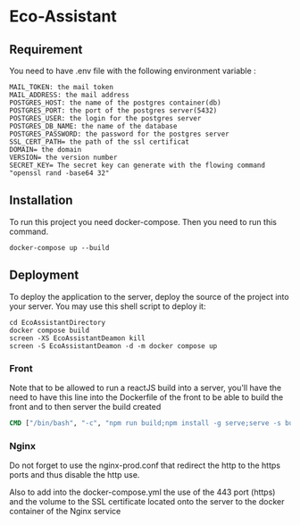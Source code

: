 # Eco-Assistant

## Requirement 
You need to have .env file with the following environment variable :<br>
```
MAIL_TOKEN: the mail token
MAIL_ADDRESS: the mail address
POSTGRES_HOST: the name of the postgres container(db)
POSTGRES_PORT: the port of the postgres server(5432)
POSTGRES_USER: the login for the postgres server
POSTGRES_DB_NAME: the name of the database 
POSTGRES_PASSWORD: the password for the postgres server
SSL_CERT_PATH= the path of the ssl certificat
DOMAIN= the domain
VERSION= the version number
SECRET_KEY= The secret key can generate with the flowing command "openssl rand -base64 32"
```


## Installation 
To run this project you need docker-compose.
Then you need to run this command. 

```shell
docker-compose up --build
```

## Deployment

To deploy the application to the server, deploy the source of the project
into your server. You may use this shell script to deploy it:

```shell
cd EcoAssistantDirectory
docker compose build
screen -XS EcoAssistantDeamon kill
screen -S EcoAssistantDeamon -d -m docker compose up 
```
### Front
Note that to be allowed to run a reactJS build into a server, you'll have the need to have this 
line into the Dockerfile of the front to be able to build
the front and to then server the build created

```Dockerfile
CMD ["/bin/bash", "-c", "npm run build;npm install -g serve;serve -s build"]
```

### Nginx

Do not forget to use the nginx-prod.conf that redirect the 
http to the https ports and thus disable the http use.


Also to add into the docker-compose.yml the use of the 443 port
(https) and the volume to the SSL certificate located onto
the server to the docker container of the Nginx service

